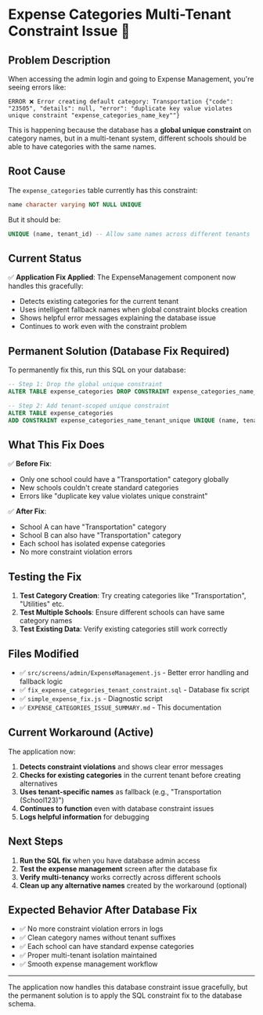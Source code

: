 # Expense Categories Multi-Tenant Constraint Issue 🚨

## Problem Description

When accessing the admin login and going to Expense Management, you're seeing errors like:

```
ERROR ❌ Error creating default category: Transportation {"code": "23505", "details": null, "error": "duplicate key value violates unique constraint "expense_categories_name_key""}
```

This is happening because the database has a **global unique constraint** on category names, but in a multi-tenant system, different schools should be able to have categories with the same names.

## Root Cause

The `expense_categories` table currently has this constraint:
```sql
name character varying NOT NULL UNIQUE
```

But it should be:
```sql
UNIQUE (name, tenant_id) -- Allow same names across different tenants
```

## Current Status

✅ **Application Fix Applied**: The ExpenseManagement component now handles this gracefully:
- Detects existing categories for the current tenant
- Uses intelligent fallback names when global constraint blocks creation
- Shows helpful error messages explaining the database issue
- Continues to work even with the constraint problem

## Permanent Solution (Database Fix Required)

To permanently fix this, run this SQL on your database:

```sql
-- Step 1: Drop the global unique constraint
ALTER TABLE expense_categories DROP CONSTRAINT expense_categories_name_key;

-- Step 2: Add tenant-scoped unique constraint
ALTER TABLE expense_categories 
ADD CONSTRAINT expense_categories_name_tenant_unique UNIQUE (name, tenant_id);
```

## What This Fix Does

✅ **Before Fix**:
- Only one school could have a "Transportation" category globally
- New schools couldn't create standard categories
- Errors like "duplicate key value violates unique constraint"

✅ **After Fix**:
- School A can have "Transportation" category
- School B can also have "Transportation" category
- Each school has isolated expense categories
- No more constraint violation errors

## Testing the Fix

1. **Test Category Creation**: Try creating categories like "Transportation", "Utilities" etc.
2. **Test Multiple Schools**: Ensure different schools can have same category names
3. **Test Existing Data**: Verify existing categories still work correctly

## Files Modified

- ✅ `src/screens/admin/ExpenseManagement.js` - Better error handling and fallback logic
- ✅ `fix_expense_categories_tenant_constraint.sql` - Database fix script
- ✅ `simple_expense_fix.js` - Diagnostic script
- ✅ `EXPENSE_CATEGORIES_ISSUE_SUMMARY.md` - This documentation

## Current Workaround (Active)

The application now:
1. **Detects constraint violations** and shows clear error messages
2. **Checks for existing categories** in the current tenant before creating alternatives
3. **Uses tenant-specific names** as fallback (e.g., "Transportation (School123)")
4. **Continues to function** even with database constraint issues
5. **Logs helpful information** for debugging

## Next Steps

1. **Run the SQL fix** when you have database admin access
2. **Test the expense management** screen after the database fix
3. **Verify multi-tenancy** works correctly across different schools
4. **Clean up any alternative names** created by the workaround (optional)

## Expected Behavior After Database Fix

- ✅ No more constraint violation errors in logs
- ✅ Clean category names without tenant suffixes
- ✅ Each school can have standard expense categories
- ✅ Proper multi-tenant isolation maintained
- ✅ Smooth expense management workflow

---

The application now handles this database constraint issue gracefully, but the permanent solution is to apply the SQL constraint fix to the database schema.
